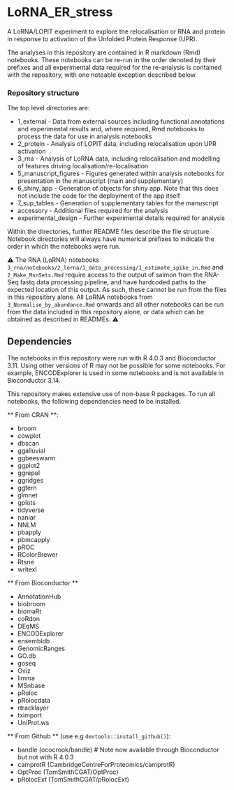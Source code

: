 # LoRNA_ER_stress
A LoRNA/LOPIT experiment to explore the relocalisation or RNA and protein in response to activation of the Unfolded Protein Response (UPR).

The analyses in this repository are contained in R markdown (Rmd) notebooks. These notebooks can be re-run in the order denoted by their prefixes and all experimental data required for the re-analysis is contained with the repository, with one noteable exception described below.

### Repository structure 

The top level directories are:

* 1_external - Data from external sources including functional annotations and experimental results and, where required, Rmd notebooks to process the data for use in analysis notebooks
* 2_protein - Analysis of LOPIT data, including relocalisation upon UPR activation
* 3_rna - Analysis of LoRNA data, including relocalisation and modelling of features driving localisation/re-localisation
* 5_manuscript_figures - Figures generated within analysis notebooks for presentation in the manuscript (main and supplementary)
* 6_shiny_app - Generation of objects for shiny app. Note that this does not include the code for the deployment of the app itself
* 7_sup_tables - Generation of supplementary tables for the manuscript
* accessory - Additional files required for the analysis
* experimental_design - Further experimental details required for analysis

Within the directories, further README files describe the file structure. Notebook directories will always have numerical prefixes to indicate the order in which the notebooks were run.

&#x26a0;&#xfe0f;
The RNA (LoRNA) notebooks `3_rna/notebooks/2_lorna/1_data_processing/1_estimate_spike_in.Rmd` and `2_Make_MsnSets.Rmd` require access to the output of salmon from the RNA-Seq fastq data processing pipeline, and have hardcoded paths to the expected location of this output. As such, these cannot be run from the files in this repository alone. All LoRNA notebooks from `3_Normalise_by_abundance.Rmd` onwards and all other notebooks can be run from the data included in this repository alone, or data which can be obtained as described in READMEs.
&#x26a0;&#xfe0f;

## Dependencies
The notebooks in this repository were run with R 4.0.3 and Bioconductor 3.11. Using other versions of R may not be possible for some notebooks. For example, ENCODExplorer is used in some notebooks and is not available in Bioconductor 3.14.

This repository makes extensive use of non-base R packages. To run all notebooks, the following dependencies need to be installed.

** From CRAN **:
- broom
- cowplot
- dbscan
- ggalluvial
- ggbeeswarm
- ggplot2
- ggrepel
- ggridges
- ggtern
- glmnet
- gplots
- tidyverse
- naniar
- NNLM
- pbapply
- pbmcapply
- pROC
- RColorBrewer
- Rtsne
- writexl

** From Bioconductor **
- AnnotationHub
- biobroom
- biomaRt
- coRdon
- DEqMS
- ENCODExplorer
- ensembldb
- GenomicRanges
- GO.db
- goseq
- Gviz
- limma
- MSnbase
- pRoloc
- pRolocdata
- rtracklayer
- tximport
- UniProt.ws

** From Github ** (use e.g `devtools::install_github()`):
- bandle (ococrook/bandle) # Note now available through Bioconductor but not with R 4.0.3
- camprotR (CambridgeCentreForProteomics/camprotR)
- OptProc (TomSmithCGAT/OptProc)
- pRolocExt (TomSmithCGAT/pRolocExt)




